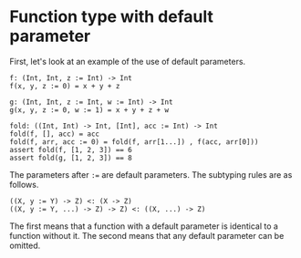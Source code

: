 # Function type with default parameter

First, let's look at an example of the use of default parameters.

```erg
f: (Int, Int, z := Int) -> Int
f(x, y, z := 0) = x + y + z

g: (Int, Int, z := Int, w := Int) -> Int
g(x, y, z := 0, w := 1) = x + y + z + w

fold: ((Int, Int) -> Int, [Int], acc := Int) -> Int
fold(f, [], acc) = acc
fold(f, arr, acc := 0) = fold(f, arr[1...]) , f(acc, arr[0]))
assert fold(f, [1, 2, 3]) == 6
assert fold(g, [1, 2, 3]) == 8
```

The parameters after `:=` are default parameters.
The subtyping rules are as follows.

```erg
((X, y := Y) -> Z) <: (X -> Z)
((X, y := Y, ...) -> Z) -> Z) <: ((X, ...) -> Z)
```

The first means that a function with a default parameter is identical to a function without it.
The second means that any default parameter can be omitted.
